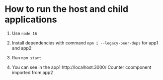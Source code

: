 # How to run the host and child applications

1. Use `node 16`

2. Install dependencies with command `npm i --legacy-peer-deps` for app1 and app2

3. Run `npm start`

4. You can see in the app1 http://localhost:3000/ Counter coomponent imported from app2
